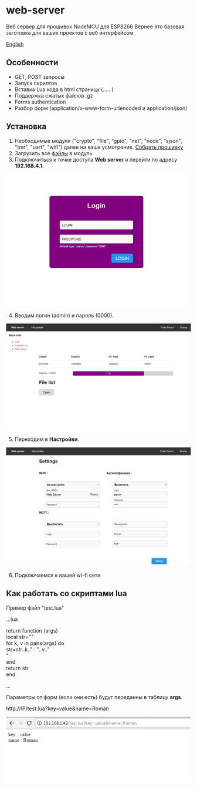 # web-server

Веб сервер для прошивок NodeMCU для ESP8266
Вернее это базовая заготовка для ваших проектов с веб интерфейсом.

[English](https://github.com/bondrogeen/web-server/blob/master/doc/en/README.md)

## Особенности

* GET, POST запросы
* Запуск скриптов
* Вставка Lua кода в html страницу (...<?lua return(node.chipid()) ?>...)
* Поддержка сжатых файлов .gz
* Forms authentication
* Разбор форм (application/x-www-form-urlencoded и application/json)

## Установка

1. Необходимые модули ("crypto", "file", "gpio", "net", "node", "sjson", "tmr", "uart", "wifi") далее на ваше усмотрение. [Собрать прошивку](https://nodemcu-build.com/)
2. Загрузить все [файлы](https://github.com/bondrogeen/web-server/tree/master/files) в модуль.
3. Подключиться к точке доступа **Web server** и перейти по адресу **192.168.4.1**.
			
![Logo](doc/web_server_login.jpg)
			
4. Вводим логин (admin) и пароль (0000).
			
![Logo](doc/web_server_index_page.jpg)
			
5. Переходим в **Настройки**.
			
![Logo](doc/web_server_settings_page.jpg)

6. Подключаемся к вашей wi-fi сети 

## Как работать со скриптами lua

Пример файл "test.lua"
   
...lua
   
return function (args)   
 local str=""   
 for k, v in pairs(args) do   
  str=str..k.." : "..v.."<br>"    
 end    
 return str    
end   
   
... 
   

Параметры от форм (если они есть) будут переданны в таблицу **args**.

http://IP/test.lua?key=value&name=Roman

![test.lua](doc/test_lua_args.jpg)
